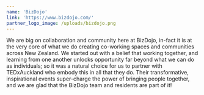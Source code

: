 ```yaml
---
name: 'BizDojo'
link: 'https://www.bizdojo.com/'
partner_logo_image: /uploads/bizdojo.png
---
```


We are big on collaboration and community here at BizDojo, in-fact it is at the very core of what we do creating co-working spaces and communities across New Zealand. We started out with a belief that working together, and learning from one another unlocks opportunity far beyond what we can do as individuals; so it was a natural choice for us to partner with TEDxAuckland who embody this in all that they do. Their transformative, inspirational events super-charge the power of bringing people together, and we are glad that the BizDojo team and residents are part of it\!
